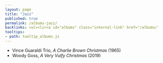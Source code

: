 ```yaml
---
layout: page
title: "Jazz"
published: true
permalink: /albums-jazz/
backlinks: <ul><li><a id="albums" class="internal-link" href="/albums/">Albums</a></li></ul>
tooltips: 
- path: tooltip_albums.js
---
```


* Vince Guaraldi Trio, *A Charlie Brown Christmas* (1965)
* Woody Goss, *A Very Vulfy Christmas* (2019)
